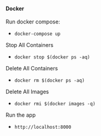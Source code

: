 #### Docker ####

Run docker compose:

* `docker-compose up`

Stop All Containers

* `docker stop $(docker ps -aq)`

Delete All Containers

* `docker rm $(docker ps -aq)`

Delete All Images

* `docker rmi $(docker images -q)`

Run the app

* `http://localhost:8000`
